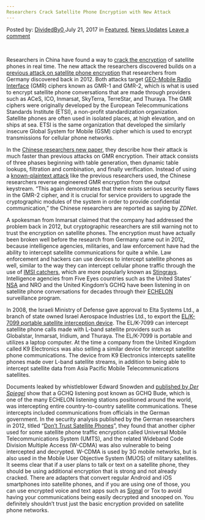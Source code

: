 ```yaml
---
Researchers Crack Satellite Phone Encryption with New Attack
---
```

<article class="post-listing post-21475 post type-post status-publish format-standard has-post-thumbnail hentry category-deepdot-news category-news-updates">
    <div class="post-inner">
    <p class="post-meta">
    <span>Posted by: <a href="https://www.deepdotweb.com/author/dividedby0/" title="">DividedBy0 </a></span>
    <span>July 21, 2017</span>
    <span>in <a href="https://www.deepdotweb.com/category/deepdot-news/" rel="category tag">Featured</a>, <a href="https://www.deepdotweb.com/category/news-updates/" rel="category tag">News Updates</a></span>
    <span><a href="https://www.deepdotweb.com/2017/07/21/researchers-crack-satellite-phone-encryption-with-new-attack/#respond">Leave a comment</a></span>
    </p>
    <div class="clear"></div>
    <div class="entry">
    <p>&nbsp;</p>
    <p>Researchers in China have found a way to <a href="http://www.zdnet.com/article/encryption-satellite-phones-unscramble-attack-research/">crack the encryption</a> of satellite phones in real time. The new attack the researchers discovered builds on a <a href="http://www.telegraph.co.uk/technology/news/9058529/Satellite-phone-encryption-cracked.html">previous attack on satellite phone encryption</a> that researchers from Germany discovered back in 2012. Both attacks target <a href="https://en.wikipedia.org/wiki/GEO-Mobile_Radio_Interface">GEO-Mobile Radio Interface</a> (GMR) ciphers known as GMR-1 and GMR-2, which is what is used to encrypt satellite phone conversations that are made through providers such as ACeS, ICO, Inmarsat, SkyTerra, TerreStar, and Thuraya. The GMR ciphers were originally developed by the European Telecommunications Standards Institute (ETSI), a non-profit standardization organization. Satellite phones are often used in isolated places, at high elevation, and on ships at sea. ETSI is the same organization that developed the similarly insecure Global System for Mobile (GSM) cipher which is used to encrypt transmissions for cellular phone networks.</p>
    <p>In the <a href="https://eprint.iacr.org/2017/655.pdf">Chinese researchers new paper</a>, they describe how their attack is much faster than previous attacks on GMR encryption. Their attack consists of three phases beginning with table generation, then dynamic table lookups, filtration and combination, and finally verification. Instead of using a <a href="https://en.wikipedia.org/wiki/Known-plaintext_attack">known-plaintext attack</a> like the previous researchers used, the Chinese researchers reverse engineered GMR encryption from the output keystream. “This again demonstrates that there exists serious security flaws in the GMR-2 cipher, and it is crucial for service providers to upgrade the cryptographic modules of the system in order to provide confidential communication,” the Chinese researchers are reported as saying by <em>ZDNet</em>.</p>
    <p>A spokesman from Inmarsat claimed that the company had addressed the problem back in 2012, but cryptographic researchers are still warning not to trust the encryption on satellite phones. The encryption must have actually been broken well before the research from Germany came out in 2012, because intelligence agencies, militaries, and law enforcement have had the ability to intercept satellite communications for quite a while. Law enforcement and hackers can use devices to intercept satellite phones as well, similar to the way they can intercept cellular phone traffic through the use of <a href="https://www.deepdotweb.com/2017/04/15/harpooning-stingray-detect-avoid-imsi-catchers-spy-cellular-phones-internet/">IMSI catchers</a>, which are more popularly known as <a href="https://www.deepdotweb.com/2017/06/08/feds-using-stingrays-catch-immigrants/">Stin</a><a href="https://www.deepdotweb.com/2017/06/08/feds-using-stingrays-catch-immigrants/">grays</a>. Intelligence agencies from Five Eyes countries such as the United States’ <a href="https://www.deepdotweb.com/tag/nsa/">NSA</a> and NRO and the United Kingdom’s GCHQ have been listening in on satellite phone conversations for decades through their <a href="https://en.wikipedia.org/wiki/ECHELON">ECHELON</a> surveillance program.</p>
    <p>In 2008, the Israeli Ministry of Defense gave approval to Elta Systems Ltd., a branch of state owned Israel Aerospace Industries Ltd., to export the <a href="http://spacenews.com/intercept-system-could-be-concern-satellite-phone-providers/">EL/K-7099 portable satellite interception device</a>. The EL/K-7099 can intercept satellite phone calls made with L-band satellite providers such as Globalstar, Inmarsat, Iridium, and Thuraya. The EL/K-7099 is portable and utilizes a laptop computer. At the time a company from the United Kingdom called K9 Electronics was also selling a similar device for intercept satellite phone communications. The device from K9 Electronics intercepts satellite phones made over L-band satellite streams, in addition to being able to intercept satellite data from Asia Pacific Mobile Telecommunications satellites.</p>
    <p>Documents leaked by whistleblower Edward Snowden and <a href="http://www.spiegel.de/international/world/snowden-documents-show-gchq-targeted-european-and-german-politicians-a-940135.html">published by <em>Der Spiegel</em></a> show that a GCHQ listening post known as GCHQ Bude, which is one of the many ECHELON listening stations positioned around the world, was intercepting entire country-to-country satellite communications. These intercepts included communications from officials in the German government. In the security analysis published by the German researchers in 2012, titled “<a href="https://csdl.computer.org/csdl/proceedings/sp/2012/4681/00/06234409.pdf">Don’t Trust Satellite Phones</a>”, they found that another cipher used for some satellite phone traffic encryption called Universal Mobile Telecommunications System (UMTS), and the related Wideband Code Division Multiple Access (W-CDMA) was also vulnerable to being intercepted and decrypted. W-CDMA is used by 3G mobile networks, but is also used in the Mobile User Objective System (MUOS) of military satellites. It seems clear that if a user plans to talk or text on a satellite phone, they should be using additional encryption that is strong and not already cracked. There are adapters that convert regular Android and iOS smartphones into satellite phones, and if you are using one of those, you can use encrypted voice and text apps such as <a href="https://www.deepdotweb.com/tag/signal/">Signal</a> or Tox to avoid having your communications being easily decrypted and snooped on. You definitely shouldn’t trust just the basic encryption provided on satellite phone networks.</p>
    </div>
    <span style="display:none" class="updated">2017-07-21</span>
    <div style="display:none" class="vcard author" itemprop="author" itemscope itemtype="http://schema.org/Person"><strong class="fn" itemprop="name"><a href="https://www.deepdotweb.com/author/dividedby0/" title="Posts by DividedBy0" rel="author">DividedBy0</a></strong></div>
    </div>
</article>

